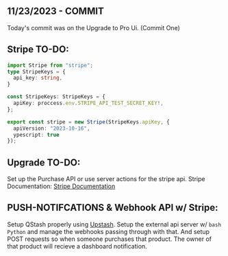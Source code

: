 ## 11/23/2023 - COMMIT

Today's commit was on the Upgrade to Pro Ui. (Commit One)


## Stripe TO-DO:
```typescript
import Stripe from "stripe";
type StripeKeys = {
  api_key: string,
}

const StripeKeys: StripeKeys = {
  apiKey: proccess.env.STRIPE_API_TEST_SECRET_KEY!,
};

export const stripe = new Stripe(StripeKeys.apiKey, {
  apiVersion: "2023-10-16",
  ypescript: true
});
```

## Upgrade TO-DO:
Set up the Purchase API or use server actions for the stripe api. Stripe Documentation: [Stripe Documentation](https://stripe.com/docs/test-mode)

## PUSH-NOTIFCATIONS & Webhook API w/ Stripe:
Setup QStash properly using [Upstash](https://upstash.com). Setup the external api server w/ ```bash Python``` and manage the webhooks passing through with that. And setup POST requests so when someone purchases that product. The owner of that product will recieve a dashboard notification. 